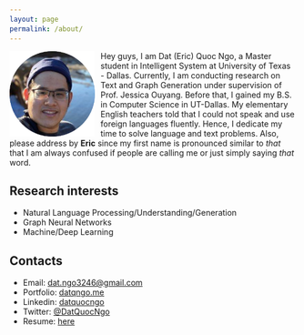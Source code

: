 ```yaml
---
layout: page
permalink: /about/
---
```


<img align="left" width="150" height="150" style="margin-right: 10px;" src="/assets/dat_head_shot.png">

Hey guys, I am Dat (Eric) Quoc Ngo, a Master student in Intelligent System at University of Texas - Dallas.
Currently, I am conducting research on Text and Graph Generation under supervision of Prof. Jessica Ouyang.
Before that, I gained my B.S. in Computer Science in UT-Dallas. My elementary English teachers told that
I could not speak and use foreign languages fluently. Hence, I dedicate my time to solve language and text
problems. Also, please address by **Eric** since my first name is pronounced similar to *that* that I am always confused 
if people are calling me or just simply saying *that* word.

## Research interests
* Natural Language Processing/Understanding/Generation
* Graph Neural Networks
* Machine/Deep Learning

## Contacts
* Email: [dat.ngo3246@gmail.com](mailto:dat.ngo3246@gmail.com)
* Portfolio: [datqngo.me](datqngo.me)
* Linkedin: [datquocngo](https://www.linkedin.com/in/datquocngo/)
* Twitter: [@DatQuocNgo](https://twitter.com/DatQuocNgo)
* Resume: [here](https://docs.google.com/document/d/1YCcqCXW5z3EjiIBQg1x4XaIw8mvjkniP/edit?usp=sharing&ouid=116313092587135272011&rtpof=true&sd=true)
